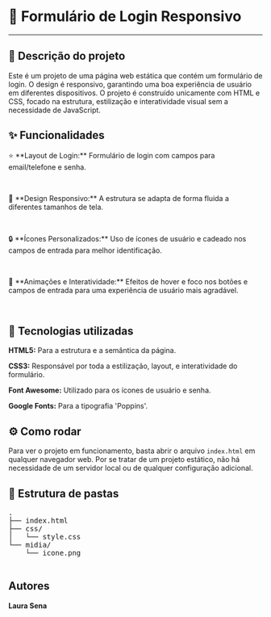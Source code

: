 <h1>🎨 Formulário de Login Responsivo</h1>
    <hr>

  <h2>📝 Descrição do projeto</h2>
    <p>Este é um projeto de uma página web estática que contém um formulário de login. O design é responsivo, garantindo uma boa experiência de usuário em diferentes dispositivos. O projeto é construído unicamente com HTML e CSS, focado na estrutura, estilização e interatividade visual sem a necessidade de JavaScript.</p>

  <h2>✨ Funcionalidades</h2>
    <p>⭐ **Layout de Login:** Formulário de login com campos para email/telefone e senha.</p>
    <br>
    <p>📱 **Design Responsivo:** A estrutura se adapta de forma fluida a diferentes tamanhos de tela.</p>
    <br>
    <p>🔒 **Ícones Personalizados:** Uso de ícones de usuário e cadeado nos campos de entrada para melhor identificação.</p>
    <br>
    <p>🚀 **Animações e Interatividade:** Efeitos de hover e foco nos botões e campos de entrada para uma experiência de usuário mais agradável.</p>
    <br>

   <h2>🚀 Tecnologias utilizadas</h2>
    <p><strong>HTML5:</strong> Para a estrutura e a semântica da página.</p>
    <p><strong>CSS3:</strong> Responsável por toda a estilização, layout, e interatividade do formulário.</p>
    <p><strong>Font Awesome:</strong> Utilizado para os ícones de usuário e senha.</p>
    <p><strong>Google Fonts:</strong> Para a tipografia 'Poppins'.</p>

   <h2>⚙️ Como rodar</h2>
    <p>Para ver o projeto em funcionamento, basta abrir o arquivo <code>index.html</code> em qualquer navegador web. Por se tratar de um projeto estático, não há necessidade de um servidor local ou de qualquer configuração adicional.</p>

   <h2>📁 Estrutura de pastas</h2>
    <pre>
.
├── index.html
├── css/
│   └── style.css
└── midia/
    └── icone.png
    </pre>

   <h2>Autores</h2>
    <p><strong>Laura Sena</strong></p>

